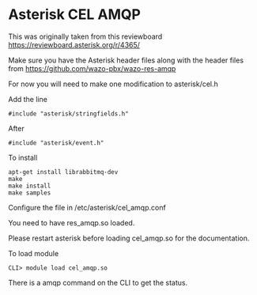 # Asterisk CEL AMQP

This was originally taken from this reviewboard https://reviewboard.asterisk.org/r/4365/

Make sure you have the Asterisk header files along with the header files from https://github.com/wazo-pbx/wazo-res-amqp

For now you will need to make one modification to asterisk/cel.h

Add the line

    #include "asterisk/stringfields.h"

After

    #include "asterisk/event.h"

To install

    apt-get install librabbitmq-dev
    make
    make install
    make samples

Configure the file in /etc/asterisk/cel_amqp.conf

You need to have res_amqp.so loaded.

Please restart asterisk before loading cel_amqp.so for the documentation.

To load module

    CLI> module load cel_amqp.so

There is a amqp command on the CLI to get the status.